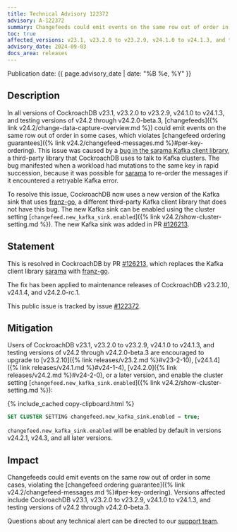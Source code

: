 ```yaml
---
title: Technical Advisory 122372
advisory: A-122372
summary: Changefeeds could emit events on the same row out of order in some cases.
toc: true
affected_versions: v23.1, v23.2.0 to v23.2.9, v24.1.0 to v24.1.3, and testing versions of v24.2 through v24.2.0-beta.3
advisory_date: 2024-09-03
docs_area: releases
---
```


Publication date: {{ page.advisory_date | date: "%B %e, %Y" }}

## Description

In all versions of CockroachDB v23.1, v23.2.0 to v23.2.9, v24.1.0 to v24.1.3, and testing versions of v24.2 through v24.2.0-beta.3, [changefeeds]({% link v24.2/change-data-capture-overview.md %}) could emit events on the same row out of order in some cases, which violates [changefeed ordering guarantees]({% link v24.2/changefeed-messages.md %}#per-key-ordering). This issue was caused by a [bug in the sarama Kafka client library](https://github.com/IBM/sarama/issues/2619), a third-party library that CockroachDB uses to talk to Kafka clusters. The bug manifested when a workload had mutations to the same key in rapid succession, because it was possible for [sarama](https://github.com/IBM/sarama) to re-order the messages if it encountered a retryable Kafka error.

To resolve this issue, CockroachDB now uses a new version of the Kafka sink that uses [franz-go](https://github.com/twmb/franz-go), a different third-party Kafka client library that does not have this bug. The new Kafka sink can be enabled using the cluster setting [`changefeed.new_kafka_sink.enabled`]({% link v24.2/show-cluster-setting.md %}). The new Kafka sink was added in PR [#126213](https://github.com/cockroachdb/cockroach/pull/126213).

## Statement

This is resolved in CockroachDB by PR [#126213](https://github.com/cockroachdb/cockroach/pull/126213), which replaces the Kafka client library [sarama](https://github.com/IBM/sarama) with [franz-go](https://github.com/twmb/franz-go).

The fix has been applied to maintenance releases of CockroachDB v23.2.10, v24.1.4, and v24.2.0-rc.1.

This public issue is tracked by issue [#122372](https://github.com/cockroachdb/cockroach/issues/122372).

## Mitigation

Users of CockroachDB v23.1, v23.2.0 to v23.2.9, v24.1.0 to v24.1.3, and testing versions of v24.2 through v24.2.0-beta.3 are encouraged to upgrade to [v23.2.10]({% link releases/v23.2.md %}#v23-2-10), [v24.1.4]({% link releases/v24.1.md %}#v24-1-4), [v24.2.0]({% link releases/v24.2.md %}#v24-2-0), or a later version, and enable the cluster setting [`changefeed.new_kafka_sink.enabled`]({% link v24.2/show-cluster-setting.md %}):

{% include_cached copy-clipboard.html %}
~~~ sql
SET CLUSTER SETTING changefeed.new_kafka_sink.enabled = true;
~~~

`changefeed.new_kafka_sink.enabled` will be enabled by default in versions v24.2.1, v24.3, and all later versions.

## Impact

Changefeeds could emit events on the same row out of order in some cases, violating the [changefeed ordering guarantee]({% link v24.2/changefeed-messages.md %}#per-key-ordering). Versions affected include CockroachDB v23.1, v23.2.0 to v23.2.9, v24.1.0 to v24.1.3, and testing versions of v24.2 through v24.2.0-beta.3.

Questions about any technical alert can be directed to our [support team](https://support.cockroachlabs.com/).
